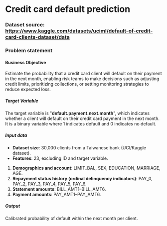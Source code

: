 # Credit card default prediction

### Dataset source: https://www.kaggle.com/datasets/uciml/default-of-credit-card-clients-dataset/data

### Problem statement
#### Business Objective
Estimate the probability that a credit card client will default on their payment in the next month, enabling risk teams to make decisions such as adjusting credit limits, prioritizing collections, or setting monitoring strategies to reduce expected loss.

##### Target Variable
The target variable is "**default.payment.next.month**", which indicates whether a client will default on their credit card payment in the next month. It is a binary variable where 1 indicates default and 0 indicates no default.

##### Input data
- **Dataset size**: 30,000 clients from a Taiwanese bank (UCI/Kaggle dataset).
- **Features**:  23, excluding ID and target variable.
1. **Demographics and account**: LIMIT_BAL, SEX, EDUCATION, MARRIAGE, AGE.
2. **Repayment status history (ordinal delinquency indicators)**: PAY_0, PAY_2, PAY_3, PAY_4, PAY_5, PAY_6.
3. **Statement amounts**: BILL_AMT1–BILL_AMT6.
4. **Payment amounts**: PAY_AMT1–PAY_AMT6.

##### Output
Calibrated probability of default within the next month per client.





